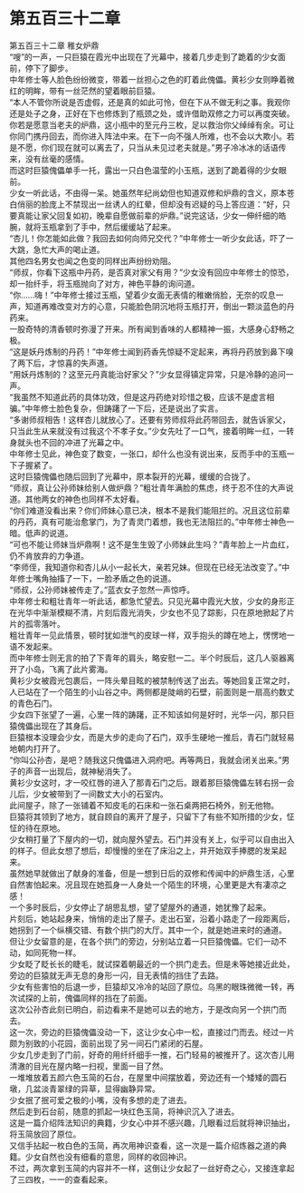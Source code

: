 # 第五百三十二章

第五百三十二章 稚女炉鼎\
“嗖”的一声，一只巨猿在霞光中出现在了光幕中，接着几步走到了跪着的少女面前，停下了脚步。\
中年修士等人脸色纷纷微变，带着一丝担心之色的盯着此傀儡。黄衫少女则睁着微红的明眸，带有一丝茫然的望着眼前巨猿。\
“本人不管你所说是否虚假，还是真的如此可怜，但在下从不做无利之事。我观你还是处子之身，正好在下也修炼到了瓶颈之处，或许借助双修之力可以再度突破。你若是愿意当老夫的炉鼎，这小瓶中的至元丹三枚，足以救治你父绰绰有余。可让你同门携丹回去，而你进入阵法中来。在下一向不强人所难，也不会以大欺小。若是不愿，你们现在就可以离去了，只当从未见过老夫就是。”男子冷冰冰的话语传来，没有丝毫的感情。\
而这时巨猿傀儡单手一托，露出一只白色温莹的小玉瓶，送到了跪着得的少女眼前。\
少女一听此话，不由得一呆。她虽然年纪尚幼但也知道双修和炉鼎的含义，原本苍白俏丽的脸庞上不禁现出一丝诱人的红晕，但却没有迟疑的马上答应道：“好，只要真能让家父回复如初，晚辈自愿做前辈的炉鼎。”说完这话，少女一伸纤细的皓腕，就将玉瓶拿到了手中，然后缓缓站了起来。\
“杏儿！你怎能如此做？我回去如何向师兄交代？”中年修士一听少女此话，吓了一大跳，急忙大声的喝止道。\
其他四名男女也闻之色变的同样出声纷纷劝阻。\
“师叔，你看下这瓶中丹药，是否真对家父有用？”少女没有回应中年修士的惊恐，却一抬纤手，将玉瓶抛向了对方，神色平静的询问道。\
“你……嗨！”中年修士接过玉瓶，望着少女面无表情的稚嫩俏脸，无奈的叹息一声，知道再难改变对方的心意，只能脸色阴沉地将玉瓶打开，倒出一颗淡蓝色的丹药来。\
一股奇特的清香顿时弥漫了开来。所有闻到香味的人都精神一振，大感身心舒畅之极。\
“这是妖丹炼制的丹药！”中年修士闻到药香先惊疑不定起来，再将丹药放到鼻下嗅了两下后，才惊喜的失声道。\
“用妖丹炼制的？这至元丹真能治好家父？”少女显得镇定异常，只是冷静的追问一声。\
“我虽然不知道此药的具体功效，但是这丹药绝对珍惜之极，应该不是虚言相骗。”中年修士脸色复杂，但踌躇了一下后，还是说出了实言。\
“多谢师叔相告！这样杏儿就放心了。还要有劳师叔将此药带回去，就告诉家父，只当此生从来就没有过我这个不孝子女。”少女先吐了一口气，接着明眸一红，一转身就头也不回的冲进了光幕之中。\
中年修士见此，神色变了数变，一张口，却什么也没有说出来，反而手中的玉瓶一下子握紧了。\
这时巨猿傀儡也随后回到了光幕中，原本裂开的光幕，缓缓的合拢了。\
“师叔，真让公孙师妹给别人做炉鼎？”粗壮青年满脸的焦虑，终于忍不住的大声说道。其他两女的神色也同样不太好看。\
“你们难道没看出来？你们师妹心意已决，根本不是我们能阻拦的。况且这位前辈的丹药，真有可能治愈掌门，为了青灵门着想，我也无法阻拦的。”中年修士神色一暗。低声的说道。\
“可也不能让师妹当炉鼎啊！这不是生生毁了小师妹此生吗？”青年脸上一片血红，仍不肯放弃的力争道。\
“李师侄，我知道你和杏儿从小一起长大，亲若兄妹。但现在已经无法改变了。”中年修士嘴角抽搐了一下，一脸矛盾之色的说道。\
“师叔，公孙师妹被传走了。”蓝衣女子忽然一声惊呼。\
中年修士和粗壮青年一听此话，都急忙望去。只见光幕中霞光大放，少女的身形正在光华中渐渐模糊不清，片刻后霞光消失，少女也不见了踪影，只在原地掀起了片片的孤零落叶。\
粗壮青年一见此情景，顿时犹如泄气的皮球一样，双手抱头的蹲在地上，愣愣地一语不发起来。\
而中年修士则无言的拍了下青年的肩头，略安慰一二。半个时辰后，这几人驱器离开了小岛，飞离了此片雾海。\
黄衫少女被霞光包裹后，一阵头晕目眩的被禁制传送了出去。等她回复正常之时，人已站在了一个陌生的小山谷之中。两侧都是陡峭的石壁，前面则是一扇高约数丈的青色石门。\
少女四下张望了一遍，心里一阵的踌躇，正不知该如何是好时，光华一闪，那只巨猿傀儡出现在了其身后。\
巨猿根本没理会少女，而是大步的走向了石门，双手生硬地一推后，青石门就轻易地朝内打开了。\
“你叫公孙杏，是吧？随我这只傀儡进入洞府吧。再等两日，我就会闭关出来。”男子的声音一出现后，就神秘消失了。\
黄衫少女这时，才一咬红唇的进入了那青石门之后。跟着那巨猿傀儡左转右拐一会儿后，少女被带到了一间数丈大小的石室内。\
此间屋子，除了一张铺着不知皮毛的石床和一张石桌两把石椅外，别无他物。\
巨猿将其领到了地方，就自顾自的离开了屋子，只留下了有些不知所措的少女，怔怔的待在原地。\
少女稍打量了下屋内的一切，就向屋外望去。石门并没有关上，似乎可以自由出入的样子。但此女想了想后，却慢慢的坐在了床沿之上，并开始双手捧腮的发呆起来。\
虽然她早就做出了献身的准备，但是一想到日后的双修和传闻中的炉鼎生活，心里自然害怕起来。况且现在她孤身一人身处一个陌生的环境，心里更是大有凄凉之感！\
一个多时辰后，少女停止了胡思乱想，望了望屋外的通道，她犹豫了起来。\
片刻后，她站起身来，悄悄的走出了屋子。走出石室，沿着小路走了一段距离后，她拐到了一个纵横交错、有数个拱门的大厅。其中一个，就是她进来时的通道。\
但让少女留意的是，在各个拱门的旁边，分别站立着一只巨猿傀儡。它们一动不动，如同死物一样。\
少女眨了眨长长的睫毛，就试探着朝最近的一个拱门走去。但是未等她接近此处，旁边的巨猿就无声无息的身形一闪，目无表情的挡住了去路。\
少女有些害怕的后退一步，巨猿却又冷冷的站回了原位。乌黑的眼珠微微一转，再次试探的上前，傀儡同样的挡在了前面。\
这次公孙杏此刻已明白，前边看来不是她可以去的地方，于是改向另一个拱门而去。\
这一次，旁边的巨猿傀儡没动一下，这让少女心中一松，直接过门而去。经过一片颇为别致的小花园，面前出现了另一间石门紧闭的石屋。\
少女几步走到了门前，好奇的用纤纤细手一推，石门轻易的被推开了。这次杏儿用清澈的目光在屋内略一扫视，里面一目了然。\
一堆堆放着五颜六色玉简的石台，在屋里中间摆放着，旁边还有一个矮矮的圆石墩，几盆淡青翠绿的异草，显得幽静异常。\
少女抿了抿可爱之极的小嘴，没有多想的走了进去。\
然后走到石台前，随意的抓起一块红色玉简，将神识沉入了进去。\
这是一篇介绍阵法知识的典籍，少女心中并不感兴趣，几眼看过后就将神识抽出，将玉简放回了原位。\
又信手拈起一枚白色的玉简，再次用神识查看，这一次是一篇介绍炼器之道的典籍。少女自然也没有细看的意思，同样的收回神识。\
不过，两次拿到玉简的内容并不一样，这倒让少女起了一丝好奇之心，又接连拿起了三四枚，一一的查看起来。
